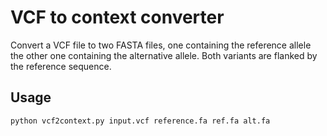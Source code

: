 # VCF to context converter
Convert a VCF file to two FASTA files, one containing the reference allele the
other one containing the alternative allele. Both variants are flanked by  the
reference sequence.

## Usage

    python vcf2context.py input.vcf reference.fa ref.fa alt.fa
